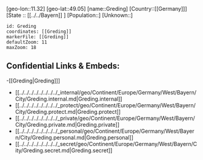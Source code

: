 ﻿---
location: [49.05,11.32]
mapzoom: [7,12] 
mapmarker: city 
type: City
tags:
- geo/City


SpocWebEntityId: 30554
isDeleted: false
confidential: public

---
[geo-lon::11.32]
[geo-lat::49.05]
[name::Greding]
[Country::[[Germany]]]
[State :: [[../../Bayern]] ]
[Population::]
[Unknown::]


```leaflet
id: Greding
coordinates: [[Greding]]
markerFile: [[Greding]]
defaultZoom: 11 
maxZoom: 18
```


## Confidential Links & Embeds: 
-[[Greding|Greding]]] 
- [[../../../../../../../../_internal/geo/Continent/Europe/Germany/West/Bayern/City/Greding.internal.md|Greding.internal]] 
- [[../../../../../../../../_protect/geo/Continent/Europe/Germany/West/Bayern/City/Greding.protect.md|Greding.protect]] 
- [[../../../../../../../../_private/geo/Continent/Europe/Germany/West/Bayern/City/Greding.private.md|Greding.private]] 
- [[../../../../../../../../_personal/geo/Continent/Europe/Germany/West/Bayern/City/Greding.personal.md|Greding.personal]] 
- [[../../../../../../../../_secret/geo/Continent/Europe/Germany/West/Bayern/City/Greding.secret.md|Greding.secret]] 
